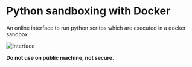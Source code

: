 # Python sandboxing with Docker
An online interface to run python scritps which are executed in a docker sandbox

![Interface](https://raw.githubusercontent.com/begly/python-sandboxing-with-docker/master/example.png)

<b>Do not use on public machine, not secure.</b>
